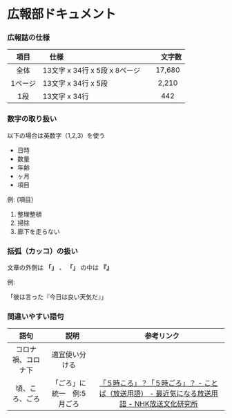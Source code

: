 # 広報部ドキュメント

### 広報誌の仕様

| 項目　|　仕様　|　文字数 |
|:-------:|:---------------------------|:------:|
| 全体    | 13文字 x 34行 x 5段 x 8ページ　| 17,680 |
| 1ページ | 13文字 x 34行 x 5段          | 2,210  |
| 1段     | 13文字 x 34行                | 442   |

### 数字の取り扱い

以下の場合は英数字（1,2,3）を使う

* 日時
* 数量
* 年齢
* ヶ月
* 項目

例: (項目）
1. 整理整頓
2. 掃除
3. 廊下を走らない

### 括弧（カッコ）の扱い

文章の外側は **「」** 、 **「」** の中は **『』**

例:

「彼は言った『今日は良い天気だ』」

### 間違いやすい語句

| 語句 |　説明　|　参考リンク |
|:-------:|:---------------------------:|:------:|
| コロナ禍、コロナ下    | 適宜使い分ける　                  |        |
| 頃、ころ、ごろ       | 「ごろ」に統一　例:5月ごろ          | [「５時ころ」？「５時ごろ」？ - ことば（放送用語） - 最近気になる放送用語 - NHK放送文化研究所](https://www.nhk.or.jp/bunken/summary/kotoba/term/115.html) |



